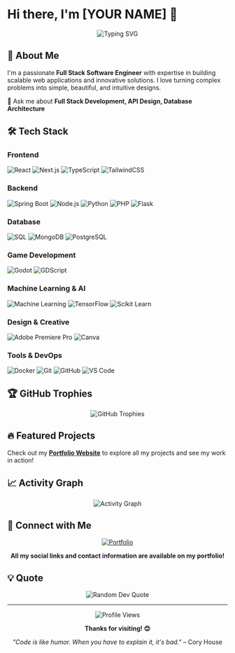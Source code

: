 # Hi there, I'm [YOUR NAME] 👋

<div align="center">
  <img src="https://readme-typing-svg.herokuapp.com?font=Fira+Code&pause=1000&color=36BCF7&center=true&vCenter=true&width=435&lines=Full+Stack+Software+Engineer;Always+learning+new+things;Building+amazing+applications" alt="Typing SVG" />
</div>

## 🚀 About Me

I'm a passionate **Full Stack Software Engineer** with expertise in building scalable web applications and innovative solutions. I love turning complex problems into simple, beautiful, and intuitive designs.

💬 Ask me about **Full Stack Development, API Design, Database Architecture**

## 🛠️ Tech Stack

### Frontend
![React](https://img.shields.io/badge/React-20232A?style=for-the-badge&logo=react&logoColor=61DAFB)
![Next.js](https://img.shields.io/badge/Next.js-000000?style=for-the-badge&logo=nextdotjs&logoColor=white)
![TypeScript](https://img.shields.io/badge/TypeScript-007ACC?style=for-the-badge&logo=typescript&logoColor=white)
![TailwindCSS](https://img.shields.io/badge/Tailwind_CSS-38B2AC?style=for-the-badge&logo=tailwind-css&logoColor=white)

### Backend
![Spring Boot](https://img.shields.io/badge/Spring_Boot-6DB33F?style=for-the-badge&logo=spring-boot&logoColor=white)
![Node.js](https://img.shields.io/badge/Node.js-43853D?style=for-the-badge&logo=node.js&logoColor=white)
![Python](https://img.shields.io/badge/Python-3776AB?style=for-the-badge&logo=python&logoColor=white)
![PHP](https://img.shields.io/badge/PHP-777BB4?style=for-the-badge&logo=php&logoColor=white)
![Flask](https://img.shields.io/badge/Flask-000000?style=for-the-badge&logo=flask&logoColor=white)

### Database
![SQL](https://img.shields.io/badge/SQL-4479A1?style=for-the-badge&logo=mysql&logoColor=white)
![MongoDB](https://img.shields.io/badge/MongoDB-4EA94B?style=for-the-badge&logo=mongodb&logoColor=white)
![PostgreSQL](https://img.shields.io/badge/PostgreSQL-316192?style=for-the-badge&logo=postgresql&logoColor=white)

### Game Development
![Godot](https://img.shields.io/badge/Godot-478CBF?style=for-the-badge&logo=godot-engine&logoColor=white)
![GDScript](https://img.shields.io/badge/GDScript-478CBF?style=for-the-badge&logo=godot-engine&logoColor=white)

### Machine Learning & AI
![Machine Learning](https://img.shields.io/badge/Machine_Learning-FF6F00?style=for-the-badge&logo=tensorflow&logoColor=white)
![TensorFlow](https://img.shields.io/badge/TensorFlow-FF6F00?style=for-the-badge&logo=tensorflow&logoColor=white)
![Scikit Learn](https://img.shields.io/badge/scikit_learn-F7931E?style=for-the-badge&logo=scikit-learn&logoColor=white)

### Design & Creative
![Adobe Premiere Pro](https://img.shields.io/badge/Adobe%20Premiere%20Pro-9999FF?style=for-the-badge&logo=Adobe%20Premiere%20Pro&logoColor=white)
![Canva](https://img.shields.io/badge/Canva-00C4CC?style=for-the-badge&logo=Canva&logoColor=white)

### Tools & DevOps
![Docker](https://img.shields.io/badge/Docker-2496ED?style=for-the-badge&logo=docker&logoColor=white)
![Git](https://img.shields.io/badge/Git-F05032?style=for-the-badge&logo=git&logoColor=white)
![GitHub](https://img.shields.io/badge/GitHub-181717?style=for-the-badge&logo=github&logoColor=white)
![VS Code](https://img.shields.io/badge/VS_Code-007ACC?style=for-the-badge&logo=visual-studio-code&logoColor=white)



## 🏆 GitHub Trophies

<div align="center">
  <img src="https://github-profile-trophy.vercel.app/?username=medfatnasii277&theme=tokyonight&no-frame=true&no-bg=true&margin-w=4" alt="GitHub Trophies" />
</div>

## 🔥 Featured Projects

Check out my **[Portfolio Website](YOUR_PORTFOLIO_URL)** to explore all my projects and see my work in action!

## 📈 Activity Graph

<div align="center">
  <img src="https://github-readme-activity-graph.vercel.app/graph?username=medfatnasii277&theme=tokyo-night&hide_border=true" alt="Activity Graph" />
</div>

## 🤝 Connect with Me

<div align="center">
  
[![Portfolio](https://img.shields.io/badge/Portfolio-000000?style=for-the-badge&logo=About.me&logoColor=white)](https://[YOUR_PORTFOLIO_URL])

**All my social links and contact information are available on my portfolio!**

</div>

## 💡 Quote

<div align="center">
  <img src="https://quotes-github-readme.vercel.app/api?type=horizontal&theme=tokyonight" alt="Random Dev Quote"/>
</div>

---

<div align="center">
  <img src="https://komarev.com/ghpvc/?username=medfatnasii277&color=blueviolet&style=flat-square&label=Profile+Views" alt="Profile Views" />
</div>

<div align="center">
  
**Thanks for visiting! 😊**

*"Code is like humor. When you have to explain it, it's bad."* – Cory House

</div>
